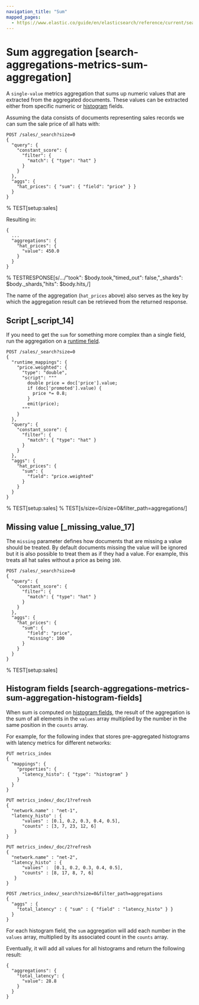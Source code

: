 ```yaml
---
navigation_title: "Sum"
mapped_pages:
  - https://www.elastic.co/guide/en/elasticsearch/reference/current/search-aggregations-metrics-sum-aggregation.html
---
```


# Sum aggregation [search-aggregations-metrics-sum-aggregation]


A `single-value` metrics aggregation that sums up numeric values that are extracted from the aggregated documents. These values can be extracted either from specific numeric or [histogram](/reference/elasticsearch/mapping-reference/histogram.md) fields.

Assuming the data consists of documents representing sales records we can sum the sale price of all hats with:

```console
POST /sales/_search?size=0
{
  "query": {
    "constant_score": {
      "filter": {
        "match": { "type": "hat" }
      }
    }
  },
  "aggs": {
    "hat_prices": { "sum": { "field": "price" } }
  }
}
```
% TEST[setup:sales]

Resulting in:

```console-result
{
  ...
  "aggregations": {
    "hat_prices": {
      "value": 450.0
    }
  }
}
```
% TESTRESPONSE[s/\.\.\./"took": $body.took,"timed_out": false,"_shards": $body._shards,"hits": $body.hits,/]

The name of the aggregation (`hat_prices` above) also serves as the key by which the aggregation result can be retrieved from the returned response.

## Script [_script_14]

If you need to get the `sum` for something more complex than a single field, run the aggregation on a [runtime field](docs-content://manage-data/data-store/mapping/runtime-fields.md).

```console
POST /sales/_search?size=0
{
  "runtime_mappings": {
    "price.weighted": {
      "type": "double",
      "script": """
        double price = doc['price'].value;
        if (doc['promoted'].value) {
          price *= 0.8;
        }
        emit(price);
      """
    }
  },
  "query": {
    "constant_score": {
      "filter": {
        "match": { "type": "hat" }
      }
    }
  },
  "aggs": {
    "hat_prices": {
      "sum": {
        "field": "price.weighted"
      }
    }
  }
}
```
%  TEST[setup:sales]
%  TEST[s/size=0/size=0&filter_path=aggregations/]

## Missing value [_missing_value_17]

The `missing` parameter defines how documents that are missing a value should be treated. By default documents missing the value will be ignored but it is also possible to treat them as if they had a value. For example, this treats all hat sales without a price as being `100`.

```console
POST /sales/_search?size=0
{
  "query": {
    "constant_score": {
      "filter": {
        "match": { "type": "hat" }
      }
    }
  },
  "aggs": {
    "hat_prices": {
      "sum": {
        "field": "price",
        "missing": 100
      }
    }
  }
}
```
% TEST[setup:sales]

## Histogram fields [search-aggregations-metrics-sum-aggregation-histogram-fields]

When sum is computed on [histogram fields](/reference/elasticsearch/mapping-reference/histogram.md), the result of the aggregation is the sum of all elements in the `values` array multiplied by the number in the same position in the `counts` array.

For example, for the following index that stores pre-aggregated histograms with latency metrics for different networks:

```console
PUT metrics_index
{
  "mappings": {
    "properties": {
      "latency_histo": { "type": "histogram" }
    }
  }
}

PUT metrics_index/_doc/1?refresh
{
  "network.name" : "net-1",
  "latency_histo" : {
      "values" : [0.1, 0.2, 0.3, 0.4, 0.5],
      "counts" : [3, 7, 23, 12, 6]
   }
}

PUT metrics_index/_doc/2?refresh
{
  "network.name" : "net-2",
  "latency_histo" : {
      "values" :  [0.1, 0.2, 0.3, 0.4, 0.5],
      "counts" : [8, 17, 8, 7, 6]
   }
}

POST /metrics_index/_search?size=0&filter_path=aggregations
{
  "aggs" : {
    "total_latency" : { "sum" : { "field" : "latency_histo" } }
  }
}
```

For each histogram field, the `sum` aggregation will add each number in the `values` array, multiplied by its associated count in the `counts` array.

Eventually, it will add all values for all histograms and return the following result:

```console-result
{
  "aggregations": {
    "total_latency": {
      "value": 28.8
    }
  }
}
```


